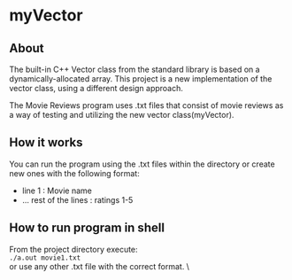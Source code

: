 # myVector
## About

The built-in C++ Vector class from the standard library is based on a dynamically-allocated array. This project is a new implementation of the vector class, using a different design approach.

The Movie Reviews program uses .txt files that consist of movie reviews as a way of testing and utilizing the new vector class(myVector).

## How it works
You can run the program using the .txt files within the directory or create new ones with the following format:
* line 1 : Movie name
* ... rest of the lines : ratings 1-5

## How to run program in shell
From the project directory execute:\
```./a.out movie1.txt``` \
or use any other .txt file with the correct format.
\

